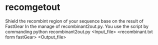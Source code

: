 # recomgetout
Shield the recombint region of your sequence base on the result of FastGear
In the manage of recombinant2out.py. You use the script by commanding python recombinant2out.py <Input_file> <recombinant.txt form fastGear> <Output_file>
